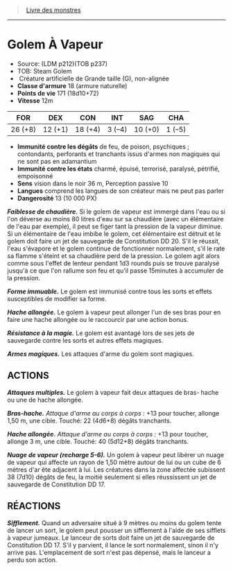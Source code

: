 ﻿> [Livre des monstres](tome_of_beasts.md)

---

# Golem À Vapeur

- Source: (LDM p212)(TOB p237)
- TOB: Steam Golem
-  Créature artificielle de Grande taille (G), non-alignée
- **Classe d'armure** 18 (armure naturelle)
- **Points de vie** 171 (18d10+72)
- **Vitesse** 12m

|FOR|DEX|CON|INT|SAG|CHA|
|---|---|---|---|---|---|
|26 (+8)|12 (+1)|18 (+4)|3 (–4)|10 (+0)|1 (–5)|

- **Immunité contre les dégâts** de feu, de poison, psychiques ; contondants, perforants et tranchants issus d'armes non magiques qui ne sont pas en adamantium
- **Immunité contre les états** charmé, épuisé, terrorisé, paralysé, pétrifié, empoisonné
- **Sens** vision dans le noir 36 m, Perception passive 10
- **Langues** comprend les langues de son créateur mais ne peut pas parler
- **Dangerosité** 13 (10 000 PX)

**_Faiblesse de chaudière._** Si le golem de vapeur est immergé dans l'eau ou si l'on déverse au moins 80 litres d'eau sur sa chaudière (avec un élémentaire de l'eau par exemple), il peut se figer tant la pression de la vapeur diminue. Si un élémentaire de l'eau imbibe le golem, cet élémentaire est détruit et le golem doit faire un jet de sauvegarde de Constitution DD 20. S'il le réussit, l'eau s'évapore et le golem continue de fonctionner normalement, s'il le rate sa flamme s'éteint et sa chaudière perd de la pression. Le golem agit alors comme sous l'effet de lenteur pendant 1d3 rounds puis se trouve paralysé jusqu'à ce que l'on rallume son feu et qu'il passe 15minutes à accumuler de la pression.

**_Forme immuable._** Le golem est immunisé contre tous les sorts et effets susceptibles de modifier sa forme.

**_Hache allongée._** Le golem à vapeur peut allonger l'un de ses bras pour en faire une hache allongée ou le raccourcir par une action bonus.

**_Résistance à la magie._** Le golem est avantagé lors de ses jets de sauvegarde contre les sorts et autres effets magiques.

**_Armes magiques._** Les attaques d'arme du golem sont magiques.

## ACTIONS

**_Attaques multiples._** Le golem à vapeur fait deux attaques de bras- hache ou une de hache allongée.

**_Bras-hache._** _Attaque d'arme au corps à corps :_ +13 pour toucher, allonge 1,50 m, une cible. Touché: 22 (4d6+8) dégâts tranchants.

**_Hache allongée._** _Attaque d'arme au corps à corps :_ +13 pour toucher, allonge 3 m, une cible. Touché: 40 (5d12+8) dégâts tranchants.

**_Nuage de vapeur (recharge 5-6)._** Un golem à vapeur peut libérer un nuage de vapeur qui affecte un rayon de 1,50 mètre autour de lui ou un cube de 6 mètres d'ar ête adjacent à lui. Les créatures dans la zone affectée subissent 38 (7d10) dégâts de feu, la moitié seulement si elles réussissent un jet de sauvegarde de Constitution DD 17.

## RÉACTIONS

**_Sifflement._** Quand un adversaire situé à 9 mètres ou moins du golem tente de lancer un sort, le golem peut pousser un sifflement à l'aide de ses sifflets à vapeur jumeaux. Le lanceur de sorts doit faire un jet de sauvegarde de Constitution DD 17. S'il y parvient, il lance le sort normalement, sinon il n'y arrive pas. L'emplacement de sort n'est pas dépensé, mais le lanceur a perdu son action.

